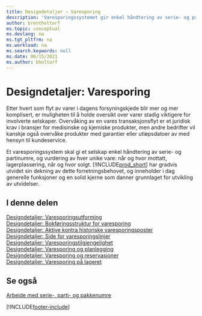 ```yaml
---
title: Designdetaljer – Varesporing
description: 'Varesporingssystemet gir enkel håndtering av serie- og partinumre, som kan være nødvendig for å oppfylle juridiske krav eller bistå med garantihåndtering.'
author: brentholtorf
ms.topic: conceptual
ms.devlang: na
ms.tgt_pltfrm: na
ms.workload: na
ms.search.keywords: null
ms.date: 06/15/2021
ms.author: bholtorf
---
```

# Designdetaljer: Varesporing
Etter hvert som flyt av varer i dagens forsyningskjede blir mer og mer komplisert, er muligheten til å holde oversikt over varer stadig viktigere for involverte selskaper. Overvåking av en vares transaksjonsflyt er et juridisk krav i bransjer for medisinske og kjemiske produkter, men andre bedrifter vil kanskje også overvåke produkter med garantier eller utløpsdatoer av med hensyn til kundeservice.  

Et varesporingssystem skal gi et selskap enkel håndtering av serie- og partinumre, og vurdering av hver unike vare: når og hvor mottatt, lagerplassering, når og hvor solgt. [!INCLUDE[prod_short](includes/prod_short.md)] har gradvis utvidet sin dekning av dette forretningsbehovet, og inneholder i dag generelle funksjoner og en solid kjerne som danner grunnlaget for utvikling av utvidelser.  

## I denne delen  
[Designdetaljer: Varesporingsutforming](design-details-item-tracking-design.md)  
[Designdetaljer: Bokføringsstruktur for varesporing](design-details-item-tracking-posting-structure.md)  
[Designdetaljer: Aktive kontra historiske varesporingsposter](design-details-active-versus-historic-item-tracking-entries.md)  
[Designdetaljer: Side for varesporingslinjer](design-details-item-tracking-lines-window.md)  
[Designdetaljer: Varesporingstilgjengelighet](design-details-item-tracking-availability.md)  
[Designdetaljer: Varesporing og planlegging](design-details-item-tracking-and-planning.md)  
[Designdetaljer: Varesporing og reservasjoner](design-details-item-tracking-and-reservations.md)  
[Designdetaljer: Varesporing på lageret](design-details-item-tracking-in-the-warehouse.md)

## Se også

[Arbeide med serie-, parti- og pakkenumre](inventory-how-work-item-tracking.md)  

[!INCLUDE[footer-include](includes/footer-banner.md)]